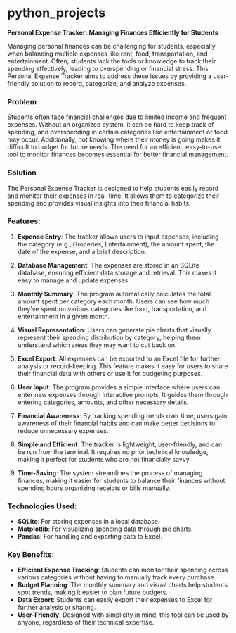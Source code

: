 # python_projects

**Personal Expense Tracker: Managing Finances Efficiently for Students**

Managing personal finances can be challenging for students, especially when balancing multiple expenses like rent, food, transportation, and entertainment. Often, students lack the tools or knowledge to track their spending effectively, leading to overspending or financial stress. This Personal Expense Tracker aims to address these issues by providing a user-friendly solution to record, categorize, and analyze expenses.

### Problem
Students often face financial challenges due to limited income and frequent expenses. Without an organized system, it can be hard to keep track of spending, and overspending in certain categories like entertainment or food may occur. Additionally, not knowing where their money is going makes it difficult to budget for future needs. The need for an efficient, easy-to-use tool to monitor finances becomes essential for better financial management.

### Solution
The Personal Expense Tracker is designed to help students easily record and monitor their expenses in real-time. It allows them to categorize their spending and provides visual insights into their financial habits.

### Features:
1. **Expense Entry**: The tracker allows users to input expenses, including the category (e.g., Groceries, Entertainment), the amount spent, the date of the expense, and a brief description.
   
2. **Database Management**: The expenses are stored in an SQLite database, ensuring efficient data storage and retrieval. This makes it easy to manage and update expenses.

3. **Monthly Summary**: The program automatically calculates the total amount spent per category each month. Users can see how much they’ve spent on various categories like food, transportation, and entertainment in a given month.

4. **Visual Representation**: Users can generate pie charts that visually represent their spending distribution by category, helping them understand which areas they may want to cut back on.

5. **Excel Export**: All expenses can be exported to an Excel file for further analysis or record-keeping. This feature makes it easy for users to share their financial data with others or use it for budgeting purposes.

6. **User Input**: The program provides a simple interface where users can enter new expenses through interactive prompts. It guides them through entering categories, amounts, and other necessary details.

7. **Financial Awareness**: By tracking spending trends over time, users gain awareness of their financial habits and can make better decisions to reduce unnecessary expenses.

8. **Simple and Efficient**: The tracker is lightweight, user-friendly, and can be run from the terminal. It requires no prior technical knowledge, making it perfect for students who are not financially savvy.

9. **Time-Saving**: The system streamlines the process of managing finances, making it easier for students to balance their finances without spending hours organizing receipts or bills manually.

### Technologies Used:
- **SQLite**: For storing expenses in a local database.
- **Matplotlib**: For visualizing spending data through pie charts.
- **Pandas**: For handling and exporting data to Excel.

### Key Benefits:
- **Efficient Expense Tracking**: Students can monitor their spending across various categories without having to manually track every purchase.
- **Budget Planning**: The monthly summary and visual charts help students spot trends, making it easier to plan future budgets.
- **Data Export**: Students can easily export their expenses to Excel for further analysis or sharing.
- **User-Friendly**: Designed with simplicity in mind, this tool can be used by anyone, regardless of their technical expertise.



